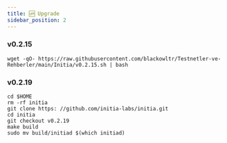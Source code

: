 ```yaml
---
title: 🆙 Upgrade
sidebar_position: 2
---
```


### v0.2.15 
```shell
wget -qO- https://raw.githubusercontent.com/blackowltr/Testnetler-ve-Rehberler/main/Initia/v0.2.15.sh | bash
```

### v0.2.19 
```shell
cd $HOME
rm -rf initia
git clone https: //github.com/initia-labs/initia.git
cd initia
git checkout v0.2.19
make build
sudo mv build/initiad $(which initiad)
```
